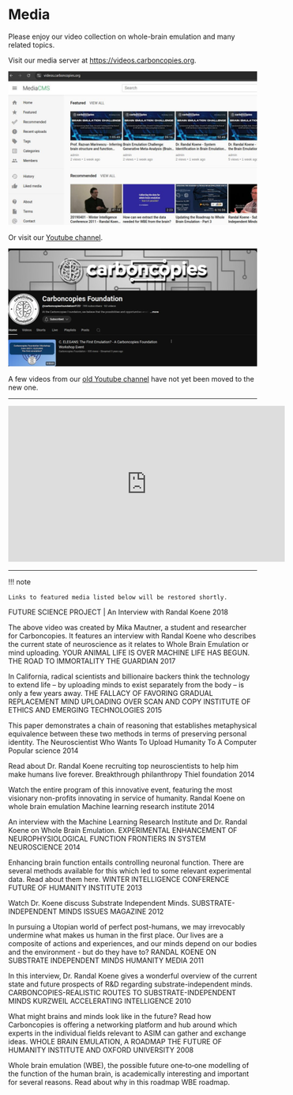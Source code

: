# Media

Please enjoy our video collection on whole-brain emulation and many related topics.

Visit our media server at https://videos.carboncopies.org.

![Media Server](Assets/carboncopies-media-server.jpg)

Or visit our [Youtube channel](https://www.youtube.com/channel/UCuNZLgW-6Xcp6wfyb2Y_Thw).

![Youtube Channel](Assets/carboncopies-youtube-channel.jpg)

A few videos from our [old Youtube channel](https://www.youtube.com/channel/UCMEGlHbLa0xaSlpHS5OKoyg/videos) have not yet been moved to the new one.

---

<iframe width="560" height="315" src="https://videos.carboncopies.org/embed?m=yY1QRzTQA" frameborder="0" allowfullscreen></iframe>

---


!!! note

    Links to featured media listed below will be restored shortly.

FUTURE SCIENCE PROJECT | An Interview with Randal Koene
2018

The above video was created by Mika Mautner, a student and researcher for Carboncopies. It features an interview with Randal Koene who describes the current state of neuroscience as it relates to Whole Brain Emulation or mind uploading.
YOUR ANIMAL LIFE IS OVER MACHINE LIFE HAS BEGUN. THE ROAD TO IMMORTALITY
THE GUARDIAN
2017

In California, radical scientists and billionaire backers think the technology to extend life – by uploading minds to exist separately from the body – is only a few years away.
THE FALLACY OF FAVORING GRADUAL REPLACEMENT MIND UPLOADING OVER SCAN AND COPY
INSTITUTE OF ETHICS AND EMERGING TECHNOLOGIES
2015

This paper demonstrates a chain of reasoning that establishes metaphysical equivalence between these two methods in terms of preserving personal identity.
The Neuroscientist Who Wants To Upload Humanity To A Computer
Popular science
2014

Read about Dr. Randal Koene recruiting top neuroscientists to help him make humans live forever.
Breakthrough philanthropy
Thiel foundation
2014

Watch the entire program of this innovative event, featuring the most visionary non-profits innovating in service of humanity.
Randal Koene on whole brain emulation
Machine learning research institute
2014

An interview with the Machine Learning Research Institute and Dr. Randal Koene on Whole Brain Emulation.
EXPERIMENTAL ENHANCEMENT OF NEUROPHYSIOLOGICAL FUNCTION
FRONTIERS IN SYSTEM NEUROSCIENCE
2014

Enhancing brain function entails controlling neuronal function. There are several methods available for this which led to some relevant experimental data. Read about them here.
WINTER INTELLIGENCE CONFERENCE
FUTURE OF HUMANITY INSTITUTE
2013

Watch Dr. Koene discuss Substrate Independent Minds.
SUBSTRATE-INDEPENDENT MINDS
ISSUES MAGAZINE
2012

In pursuing a Utopian world of perfect post-humans, we may irrevocably undermine what makes us human in the first place. Our lives are a composite of actions and experiences, and our minds depend on our bodies and the environment - but do they have to?
RANDAL KOENE ON SUBSTRATE INDEPENDENT MINDS
HUMANITY MEDIA
2011

In this interview, Dr. Randal Koene gives a wonderful overview of the current state and future prospects of R&D regarding substrate-independent minds.
CARBONCOPIES-REALISTIC ROUTES TO SUBSTRATE-INDEPENDENT MINDS
KURZWEIL ACCELERATING INTELLIGENCE
2010

What might brains and minds look like in the future? Read how Carboncopies is offering a networking platform and hub around which experts in the individual fields relevant to ASIM can gather and exchange ideas.
WHOLE BRAIN EMULATION, A ROADMAP
THE FUTURE OF HUMANITY INSTITUTE AND OXFORD UNIVERSITY
2008

Whole brain emulation (WBE), the possible future one‐to‐one modelling of the function of the human brain, is academically interesting and important for several reasons. Read about why in this roadmap WBE roadmap.

